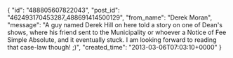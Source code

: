  {
   "id": "488805607822043",
   "post_id": "462493170453287_488691414500129",
   "from_name": "Derek Moran",
   "message": "A guy named Derek Hill on here told a story on one of Dean's shows, where his friend sent to the Municipality or whoever a Notice of Fee Simple Absolute, and it eventually stuck. I am looking forward to reading that case-law though! ;)",
   "created_time": "2013-03-06T07:03:10+0000"
 }
